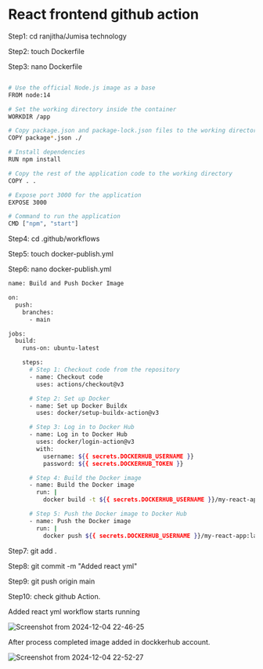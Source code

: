 # React frontend github action

Step1: cd ranjitha/Jumisa technology

Step2: touch Dockerfile

Step3: nano Dockerfile

```bash  

# Use the official Node.js image as a base
FROM node:14

# Set the working directory inside the container
WORKDIR /app

# Copy package.json and package-lock.json files to the working directory
COPY package*.json ./

# Install dependencies
RUN npm install

# Copy the rest of the application code to the working directory
COPY . .

# Expose port 3000 for the application
EXPOSE 3000

# Command to run the application
CMD ["npm", "start"]

```
Step4: cd .github/workflows

Step5: touch docker-publish.yml

Step6: nano docker-publish.yml

```bash
name: Build and Push Docker Image

on:
  push:
    branches:
      - main

jobs:
  build:
    runs-on: ubuntu-latest

    steps:
      # Step 1: Checkout code from the repository
      - name: Checkout code
        uses: actions/checkout@v3

      # Step 2: Set up Docker
      - name: Set up Docker Buildx
        uses: docker/setup-buildx-action@v3

      # Step 3: Log in to Docker Hub
      - name: Log in to Docker Hub
        uses: docker/login-action@v3
        with:
          username: ${{ secrets.DOCKERHUB_USERNAME }}
          password: ${{ secrets.DOCKERHUB_TOKEN }}

      # Step 4: Build the Docker image
      - name: Build the Docker image
        run: |
          docker build -t ${{ secrets.DOCKERHUB_USERNAME }}/my-react-app:latest .

      # Step 5: Push the Docker image to Docker Hub
      - name: Push the Docker image
        run: |
          docker push ${{ secrets.DOCKERHUB_USERNAME }}/my-react-app:latest

```

Step7: git add .

Step8: git commit -m "Added react yml"

Step9: git push origin main

Step10: check github Action.

   Added react yml workflow starts running
   
   ![Screenshot from 2024-12-04 22-46-25](https://github.com/user-attachments/assets/967ec3ad-f3c1-469b-b2c8-030456a084ad)

   
  
   After process completed image added in dockkerhub account.
   
   ![Screenshot from 2024-12-04 22-52-27](https://github.com/user-attachments/assets/4d8a4a36-8c0d-47f7-bc71-c0dda9e07720)



